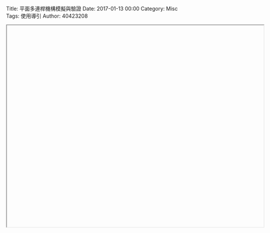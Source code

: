 Title: 平面多連桿機構模擬與驗證
Date: 2017-01-13 00:00
Category: Misc
Tags: 使用導引
Author: 40423208

<iframe src="Y:/tmp/40423208/w12/w12-1.html" width="700" height="550"></iframe>



